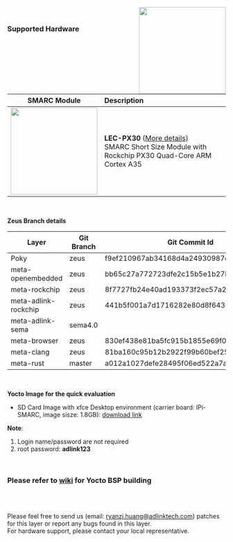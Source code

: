 <img src="https://www.linaro.org/assets/images/projects/yocto-project.png" width="200" align="right">
<br>

### Supported Hardware


|                       SMARC Module                       | Description                                                  |
| :------------------------------------------------------: | :----------------------------------------------------------- |
| <img src="https://cdn.adlinktech.com/webupd/products/images/1790/LEC-PX30_A2_F.jpg" width="200"/> | **LEC-PX30** ([More details](https://www.adlinktech.com/Products/Computer_on_Modules/SMARC/LEC-PX30?lang=en))  <br />     SMARC Short Size Module with Rockchip PX30 Quad-Core ARM Cortex A35<br /> |

<br />



**Zeus Branch details**

| **Layer**            | **Git Branch** | **Git Commit Id**                        |
| -------------------- | -------------- | ---------------------------------------- |
| Poky                 | zeus           | f9ef210967ab34168d4a24930987dc0731baf56f |
| meta-openembedded    | zeus           | bb65c27a772723dfe2c15b5e1b27bcc1a1ed884c |
| meta-rockchip        | zeus           | 8f7727fb24e40ad193373f2ec57a2612799a834b |
| meta-adlink-rockchip | zeus           | 441b5f001a7d1716282e80d8f64309708e51f02a |
| meta-adlink-sema     | sema4.0        |  |
| meta-browser         | zeus           | 830ef438e81ba5fc915b1855e69f02b2c286b21a |
| meta-clang           | zeus           | 81ba160c95b12b2922f99b60bef25ab37a5e2f0e |
| meta-rust            | master         | a012a1027defe28495f06ed522a7a82bdd59a610 |
 
  

<br />

**Yocto Image for the quick evaluation**

* SD Card Image with xfce Desktop environment (carrier board: IPi-SMARC, image sisze: 1.8GB): [download link](https://hq0epm0west0us0storage.blob.core.windows.net/public/SMARC%2FLEC-PX30%2FImages%2FYocto%2FLEC-PX30-IPi-SMARC_Yocto-Zeus-v1.4_SD_20200514.zip)

**Note**: 
  1. Login name/password are not required
  2. root password: **adlink123**

<br />

### Please refer to [wiki](https://github.com/ADLINK/meta-adlink-rockchip/wiki) for Yocto BSP building

<br>
<br>


Please feel free to send us (email: ryanzj.huang@adlinktech.com) patches for this layer or report any bugs found in this layer. 
<br> For hardware support, please contact your local representative.
